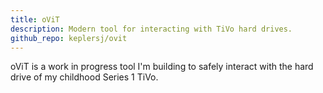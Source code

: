 ```yaml
---
title: oViT
description: Modern tool for interacting with TiVo hard drives.
github_repo: keplersj/ovit
---
```


oViT is a work in progress tool I'm building to safely interact with the hard drive of my childhood Series 1 TiVo.
